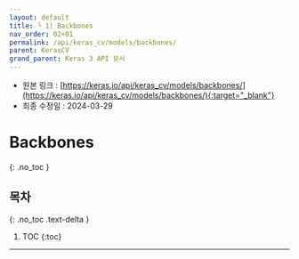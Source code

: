 ```yaml
---
layout: default
title: └ 1) Backbones
nav_order: 02+01
permalink: /api/keras_cv/models/backbones/
parent: KerasCV
grand_parent: Keras 3 API 문서
---
```


* 원본 링크 : [https://keras.io/api/keras_cv/models/backbones/](https://keras.io/api/keras_cv/models/backbones/){:target="_blank"}
* 최종 수정일 : 2024-03-29

# Backbones
{: .no_toc }

## 목차
{: .no_toc .text-delta }

1. TOC
{:toc}

---
